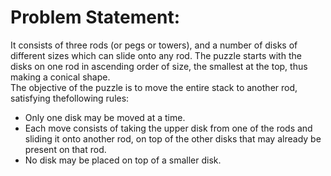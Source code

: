 # Problem Statement:
It consists of three rods (or pegs or towers), and a number of disks of different sizes which can slide onto any rod. The puzzle starts with the disks on one rod in ascending order of size, the smallest at the top, thus making a conical shape.   
The objective of the puzzle is to move the entire stack to another rod, satisfying thefollowing rules: </br>
- Only one disk may be moved at a time.</br>
- Each move consists of taking the upper disk from one of the rods and sliding it onto another rod, on top of the other disks that may already be present on that rod.</br>
- No disk may be placed on top of a smaller disk.</br>